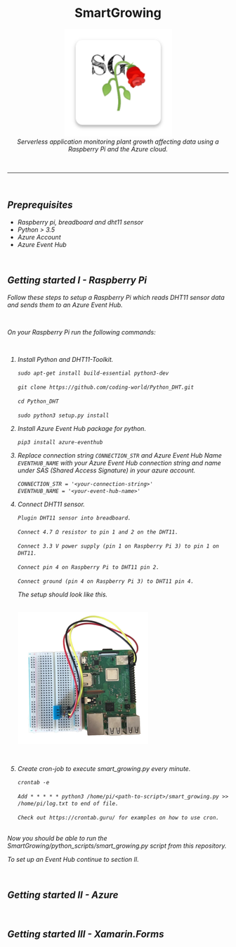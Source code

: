 <h1 align="center">SmartGrowing</h1>

<p align="center">
  <img src="xamarin_app\xamarin_app.Android\Resources\mipmap-xxxhdpi\icon.png" alt="SmartGrowing icon" height="245" >
  <br>
  <i>Serverless application monitoring plant growth affecting data using a Raspberry Pi and the Azure cloud.
  <br>
</p>

<br>
<hr>
<br>

## Preprequisites

- Raspberry pi, breadboard and dht11 sensor
- Python > 3.5
- Azure Account
- Azure Event Hub

<br>

## Getting started I - Raspberry Pi

Follow these steps to setup a Raspberry Pi which reads DHT11 sensor data and sends them to an Azure Event Hub.

<br>

On your Raspberry Pi run the following commands:

<br>

1. Install Python and DHT11-Toolkit.

   ```
   sudo apt-get install build-essential python3-dev

   git clone https://github.com/coding-world/Python_DHT.git

   cd Python_DHT

   sudo python3 setup.py install

   ```

2. Install Azure Event Hub package for python.

   ```
   pip3 install azure-eventhub

   ```

3. Replace connection string `CONNECTION_STR` and Azure Event Hub Name `EVENTHUB_NAME` with your Azure Event Hub connection string and name under SAS (Shared Access Signature) in your azure account.

   ```
   CONNECTION_STR = '<your-connection-string>'
   EVENTHUB_NAME = '<your-event-hub-name>'
   ```

4. Connect DHT11 sensor.

   ```
   Plugin DHT11 sensor into breadboard.

   Connect 4.7 Ω resistor to pin 1 and 2 on the DHT11.

   Connect 3.3 V power supply (pin 1 on Raspberry Pi 3) to pin 1 on DHT11.

   Connect pin 4 on Raspberry Pi to DHT11 pin 2.

   Connect ground (pin 4 on Raspberry Pi 3) to DHT11 pin 4.

   ```

   The setup should look like this.

   <br>
   <img src="raspberrypi_setup.png" alt="raspberry pi connected to dht11 sensor" height="300">

<br>

5. Create cron-job to execute smart_growing.py every minute.

   ```
   crontab -e

   Add * * * * * python3 /home/pi/<path-to-script>/smart_growing.py >> /home/pi/log.txt to end of file.

   Check out https://crontab.guru/ for examples on how to use cron.
   ```

<br>
Now you should be able to run the SmartGrowing/python_scripts/smart_growing.py script from this repository.

To set up an Event Hub continue to section II.

<br>

## Getting started II - Azure

<br>

## Getting started III - Xamarin.Forms

